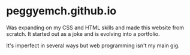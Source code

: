 # peggyemch.github.io
Was expanding on my CSS and HTML skills and made this website from scratch. It started out as a joke and is evolving into a portfolio.
<p>It's imperfect in several ways but web programming isn't my main gig.</p>

